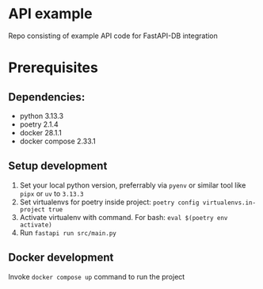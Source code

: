 # API example
Repo consisting of example API code for FastAPI-DB integration

# Prerequisites
## Dependencies:
- python 3.13.3
- poetry 2.1.4
- docker 28.1.1
- docker compose 2.33.1

## Setup development
1. Set your local python version, preferrably via `pyenv` or similar tool like `pipx` or `uv` to `3.13.3`
2. Set virtualenvs for poetry inside project: `poetry config virtualenvs.in-project true`
3. Activate virtualenv with command. For bash: `eval $(poetry env activate)`
4. Run `fastapi run src/main.py`

## Docker development
Invoke `docker compose up` command to run the project
